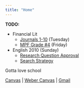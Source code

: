 ```yaml
---
title: "Home"
---
```


**TODO:**
- Financial Lit
	- [Journals 1-10](https://wsd.instructure.com/courses/66266/assignments/4630221) (Tuesday)
	- [MPF Grade #4](https://wsd.instructure.com/courses/66266/assignments/4630232) (Friday)
- English 2010 (Sunday)
	- [Research Question Approval](https://weber.instructure.com/courses/564376/assignments/5748817)
	- [Search Strategy](https://weber.instructure.com/courses/564376/assignments/5748818)

Gotta love school

[Canvas](https://wsd.instructure.com/) | 
[Weber Canvas](https://weber.instructure.com/) | 
[Gmail](https://mail.google.com/mail/u/1/#inbox)
